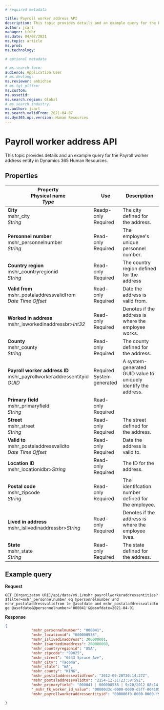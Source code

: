 ```yaml
---
# required metadata

title: Payroll worker address API
description: This topic provides details and an example query for the Payroll worker address entity in Dynamics 365 Human Resources.
author: jcart
manager: tfehr
ms.date: 04/07/2021
ms.topic: article
ms.prod: 
ms.technology: 

# optional metadata

# ms.search.form: 
audience: Application User
# ms.devlang: 
ms.reviewer: anbichse
# ms.tgt_pltfrm: 
ms.custom: 
ms.assetid: 
ms.search.region: Global
# ms.search.industry: 
ms.author: jcart
ms.search.validFrom: 2021-04-07
ms.dyn365.ops.version: Human Resources
---
```


# Payroll worker address API

This topic provides details and an example query for the Payroll worker address entity in Dynamics 365 Human Resources.

## Properties

| Property<br>**Physical name**<br>***Type*** | Use | Description |
| --- | --- | --- |
| **City**<br>mshr_city<br>*String* | Readp-only<br>Required |The city defined for the address.   |
| **Personnel number**<br>mshr_personnelnumber<br>*String* | Read-only<br>Required |The employee's unique personnel number.  |
| **Country region**<br>mshr_countryregionid<br>*String* | Read-only<br>Required |The country region defined for the address  |
| **Valid from**<br>mshr_postaladdressvalidfrom<br>*Date Time Offset* | Read-only <br>Required | Date the address is valid from. |
| **Worked in address**<br>mshr_isworkedinaddressbr>*Int32* | Read-only<br>Required | Denotes if the address is where the employee works. |
| **County**<br>mshr_county<br>*String* | Read-only<br>Required |The county defined for the address.  |
| **Payroll worker address ID**<br>mshr_payrollworkeraddressentityid<br>*GUID* | Required<br>System generated |A system-generated GUID value to uniquely identify the address.  |
| **Primary field**<br>mshr_primaryfield<br>*String* | Read-only<br>Required |  |
| **Street**<br>mshr_street<br>*String* | Read-only<br>Required | The street defined for the address. |
| **Valid to**<br>mshr_postaladdressvalidto<br>*Date Time Offset* | Read-only <br>Required | Date the address is valid to.  |
| **Location ID**<br>mshr_locationidbr>*String* | Read-only <br>Required |The ID for the address.  |
| **Postal code**<br>mshr_zipcode<br>*String* | Read-only <br>Required |The identifcation number defined for the employee.  |
| **Lived in address**<br>mshr_islivedinaddressbr>*String* | Read-only<br>Required | Denotes if the address is where the employee lives. |
| **State**<br>mshr_state<br>*String* | Read-only<br>Required |The state defined for the address.  |

## Example query 

**Request**

```http
GET [Organizaton URI]/api/data/v9.1/mshr_payrollworkeraddressentities?$filter=mshr_personnelnumber eq @personnelnumber and mshr_postaladdressvalidfrom le @asofdate and mshr_postaladdressvalidto ge @asofdate&@personnelnumber='000041'&@asofdate=2021-04-01
```

**Response**

```json
{
            "mshr_personnelnumber": "000041",
            "mshr_locationid": "000000538",
            "mshr_islivedinaddress": 200000001,
            "mshr_isworkedinaddress": 200000000,
            "mshr_countryregionid": "USA",
            "mshr_zipcode": "99025",
            "mshr_street": "6543 Spruce Ave",
            "mshr_city": "Tacoma",
            "mshr_state": "WA",
            "mshr_county": "KING",
            "mshr_postaladdressvalidfrom": "2012-09-20T20:14:27Z",
            "mshr_postaladdressvalidto": "2154-12-31T23:59:59Z",
            "mshr_primaryfield": "000041 | 000000538 | 9/20/2012 08:14:27 pm",
            "_mshr_fk_worker_id_value": "00000d3c-0000-0000-d5ff-004105000000",
            "mshr_payrollworkeraddressentityid": "000006f0-0000-0000-f90f-014105000000"

}
```
